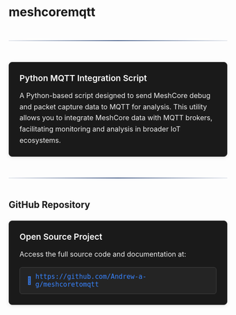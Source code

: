 # meshcoremqtt

<div class="section-divider">
  <div class="divider-line"></div>
</div>

<div class="simple-card">
  <h4>Python MQTT Integration Script</h4>
  <p>A Python-based script designed to send MeshCore debug and packet capture data to MQTT for analysis. This utility allows you to integrate MeshCore data with MQTT brokers, facilitating monitoring and analysis in broader IoT ecosystems.</p>
</div>

<div class="section-divider">
  <div class="divider-line"></div>
</div>

## GitHub Repository

<div class="simple-card">
  <h4>Open Source Project</h4>
  <p>Access the full source code and documentation at:</p>
  <div class="repo-link">
    <a href="https://github.com/Andrew-a-g/meshcoretomqtt" target="_blank" class="github-link">
      <span class="link-icon">📂</span>
      <span class="link-text">https://github.com/Andrew-a-g/meshcoretomqtt</span>
    </a>
  </div>
</div>

<style>
.section-divider {
  display: flex;
  align-items: center;
  justify-content: center;
  margin: 3rem 0;
}

.divider-line {
  height: 2px;
  background: linear-gradient(90deg, rgba(30, 59, 112, 0.1), rgba(30, 59, 112, 0.8) 50%, rgba(30, 59, 112, 0.1));
  flex-grow: 1;
}

/* Simple Card Style */
.simple-card {
  background-color: #1a1a1a;
  border-radius: 8px;
  padding: 1.5rem;
  margin: 1.5rem 0;
  border: 1px solid #333;
  box-shadow: 0 2px 8px rgba(0,0,0,0.1);
}

.simple-card h4 {
  color: #fff;
  margin-top: 0;
  margin-bottom: 1rem;
  font-size: 1.2rem;
  font-weight: 600;
}

.simple-card p {
  color: #eee;
  font-size: 1rem;
  line-height: 1.6;
  margin-bottom: 1rem;
}

.simple-card p:last-child {
  margin-bottom: 0;
}

/* Repository Link */
.repo-link {
  margin-top: 1rem;
}

.github-link {
  display: inline-flex;
  align-items: center;
  background-color: #242424;
  border: 1px solid #404040;
  border-radius: 6px;
  padding: 0.75rem 1rem;
  text-decoration: none;
  transition: background-color 0.2s, border-color 0.2s;
  color: #3884ff;
  font-size: 0.95rem;
}

.github-link:hover {
  background-color: #2a2a2a;
  border-color: #3884ff;
}

.link-icon {
  margin-right: 0.5rem;
  font-size: 1.1rem;
}

.link-text {
  color: #3884ff;
  font-family: monospace;
}
</style>